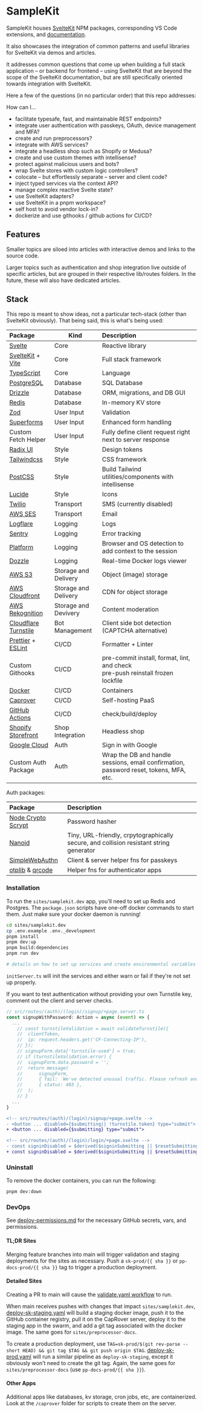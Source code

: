 # SampleKit

SampleKit houses [SvelteKit](https://kit.svelte.dev/) NPM packages, corresponding VS Code extensions, and [documentation](https://preprocessors.samplekit.dev/docs/code-decoration/).

It also showcases the integration of common patterns and useful libraries for SvelteKit via demos and articles.

It addresses common questions that come up when building a full stack application – or backend for frontend – using SvelteKit that are beyond the scope of the SvelteKit documentation, but are still specifically oriented towards integration with SvelteKit.

Here a few of the questions (in no particular order) that this repo addresses:

How can I...

- facilitate typesafe, fast, and maintainable REST endpoints?
- integrate user authentication with passkeys, OAuth, device management and MFA?
- create and run preprocessors?
- integrate with AWS services?
- integrate a headless shop such as Shopify or Medusa?
- create and use custom themes with intellisense?
- protect against malicious users and bots?
- wrap Svelte stores with custom logic controllers?
- colocate – but effortlessly separate – server and client code?
- inject typed services via the context API?
- manage complex reactive Svelte state?
- use SvelteKit adapters?
- use SvelteKit in a pnpm workspace?
- self host to avoid vendor lock-in?
- dockerize and use githooks / github actions for CI/CD?

## Features

Smaller topics are siloed into articles with interactive demos and links to the source code.

Larger topics such as authentication and shop integration live outside of specific articles, but are grouped in their respective lib/routes folders. In the future, these will also have dedicated articles.

## Stack

This repo is meant to show ideas, not a particular tech-stack (other than SvelteKit obviously). That being said, this is what's being used:

| Package                                                             | Kind                 | Description                                                                            |
| :------------------------------------------------------------------ | -------------------- | :------------------------------------------------------------------------------------- |
| [Svelte](https://svelte.dev/)                                       | Core                 | Reactive library                                                                       |
| [SvelteKit](https://kit.svelte.dev/) + [Vite](https://vitejs.dev/)  | Core                 | Full stack framework                                                                   |
| [TypeScript](https://www.typescriptlang.org/)                       | Core                 | Language                                                                               |
| [PostgreSQL](https://node-postgres.com/)                            | Database             | SQL Database                                                                           |
| [Drizzle](https://orm.drizzle.team/docs/overview)                   | Database             | ORM, migrations, and DB GUI                                                            |
| [Redis](https://redis.io/)                                          | Database             | In-memory KV store                                                                     |
| [Zod](https://zod.dev/)                                             | User Input           | Validation                                                                             |
| [Superforms](https://superforms.rocks/)                             | User Input           | Enhanced form handling                                                                 |
| Custom Fetch Helper                                                 | User Input           | Fully define client request right next to server response                              |
| [Radix UI](https://www.radix-ui.com/)                               | Style                | Design tokens                                                                          |
| [Tailwindcss](https://tailwindcss.com/)                             | Style                | CSS framework                                                                          |
| [PostCSS](https://postcss.org/)                                     | Style                | Build Tailwind utilities/components with intellisense                                  |
| [Lucide](https://lucide.dev/)                                       | Style                | Icons                                                                                  |
| [Twilio](https://www.twilio.com/)                                   | Transport            | SMS (currently disabled)                                                               |
| [AWS SES](https://aws.amazon.com/ses)                               | Transport            | Email                                                                                  |
| [Logflare](https://logflare.app/)                                   | Logging              | Logs                                                                                   |
| [Sentry](https://sentry.io/)                                        | Logging              | Error tracking                                                                         |
| [Platform](https://github.com/bestiejs/platform.js)                 | Logging              | Browser and OS detection to add context to the session                                 |
| [Dozzle](https://dozzle.dev/)                                       | Logging              | Real-time Docker logs viewer                                                           |
| [AWS S3](https://aws.amazon.com/s3/)                                | Storage and Delivery | Object (image) storage                                                                 |
| [AWS Cloudfront](https://aws.amazon.com/cloudfront/)                | Storage and Delivery | CDN for object storage                                                                 |
| [AWS Rekognition](https://aws.amazon.com/rekognition/)              | Storage and Devivery | Content moderation                                                                     |
| [Cloudflare Turnstile](https://developers.cloudflare.com/turnstile) | Bot Management       | Client side bot detection (CAPTCHA alternative)                                        |
| [Prettier](https://prettier.io/) + [ESLint](https://eslint.org/)    | CI/CD                | Formatter + Linter                                                                     |
| Custom Githooks                                                     | CI/CD                | pre-commit install, format, lint, and check<br/>pre-push reinstall frozen lockfile     |
| [Docker](https://www.docker.com/)                                   | CI/CD                | Containers                                                                             |
| [Caprover](https://caprover.com/)                                   | CI/CD                | Self-hosting PaaS                                                                      |
| [GitHub Actions](https://github.com/features/actions)               | CI/CD                | check/build/deploy                                                                     |
| [Shopify Storefront](https://shopify.dev/docs/api/storefront)       | Shop Integration     | Headless shop                                                                          |
| [Google Cloud](https://console.cloud.google.com/apis)               | Auth                 | Sign in with Google                                                                    |
| Custom Auth Package                                                 | Auth                 | Wrap the DB and handle sessions, email confirmation, password reset, tokens, MFA, etc. |

Auth packages:

| Package                                                                                                    | Description                                                                            |
| :--------------------------------------------------------------------------------------------------------- | :------------------------------------------------------------------------------------- |
| [Node Crypto Scrypt](https://nodejs.org/api/crypto.html#cryptoscryptpassword-salt-keylen-options-callback) | Password hasher                                                                        |
| [Nanoid](https://github.com/ai/nanoid)                                                                     | Tiny, URL-friendly, crpytographically secure, and collision resistant string generator |
| [SimpleWebAuthn](https://simplewebauthn.dev/)                                                              | Client & server helper fns for passkeys                                                |
| [otplib](https://github.com/yeojz/otplib) & [qrcode](https://github.com/soldair/node-qrcode)               | Helper fns for authenticator apps                                                      |

### Installation

To run the `sites/samplekit.dev` app, you'll need to set up Redis and Postgres.
The `package.json` scripts have one-off docker commands to start them.
Just make sure your docker daemon is running!

```sh
cd sites/samplekit.dev
cp .env.example .env._development
pnpm install
pnpm dev:up
pnpm build:dependencies
pnpm run dev

# details on how to set up services and create environmental variables in .env.example
```

`initServer.ts` will init the services and either warn or fail if they're not set up properly.

If you want to test authentication without providing your own Turnstile key, comment out the client and server checks.

```ts
// src/routes/(auth)/(login)/signup/+page.server.ts
const signupWithPassword: Action = async (event) => {
  ...
    // const turnstileValidation = await validateTurnstile({
    // 	clientToken,
    // 	ip: request.headers.get('CF-Connecting-IP'),
    // });
    // signupForm.data['turnstile-used'] = true;
    // if (turnstileValidation.error) {
    // 	signupForm.data.password = '';
    // 	return message(
    // 		signupForm,
    // 		{ fail: `We've detected unusual traffic. Please refresh and try again.` },
    // 		{ status: 403 },
    // 	);
    // }
  ...
}
```

```diff
<!-- src/routes/(auth)/(login)/signup/+page.svelte -->
- <button ... disabled={$submitting|| !turnstile.token} type="submit">
+ <button ... disabled={$submitting} type="submit">
```

```diff
<!-- src/routes/(auth)/(login)/login/+page.svelte -->
- const signinDisabled = $derived($signinSubmitting || $resetSubmitting || !turnstile.token);
+ const signinDisabled = $derived($signinSubmitting || $resetSubmitting);
```

### Uninstall

To remove the docker containers, you can run the following:

```sh
pnpm dev:down
```

### DevOps

See [deploy-permissions.md](./.github/workflows/deploy-permissions.md) for the necessary GitHub secrets, vars, and permissions.

#### TL;DR Sites

Merging feature branches into main will trigger validation and staging deployments for the sites as necessary.
Push a `sk-prod/{{ sha }}` or `pp-docs-prod/{{ sha }}` tag to trigger a production deployment.

#### Detailed Sites

Creating a PR to main will cause the [validate.yaml workflow](./.github/workflows/validate.yaml) to run.

When main receives pushes with changes that impact `sites/samplekit.dev`, [deploy-sk-staging.yaml](./.github/workflows/deploy-sk-staging.yaml) will build a staging docker image, push it to the GitHub container registry, pull it on the CapRover server, deploy it to the staging app in the swarm, and add a git tag associated with the docker image.
The same goes for `sites/preprocessor-docs`.

To create a production deployment, use `TAG=sk-prod/$(git rev-parse --short HEAD) && git tag $TAG && git push origin $TAG`.
[deploy-sk-prod.yaml](./.github/workflows/deploy-sk-prod.yaml) will run a similar pipeline as `deploy-sk-staging`, except it obviously won't need to create the git tag.
Again, the same goes for `sites/preprocessor-docs` (use `pp-docs-prod/{{ sha }}`).

#### Other Apps

Additional apps like databases, kv storage, cron jobs, etc, are containerized.
Look at the `/caprover` folder for scripts to create them on the server.

